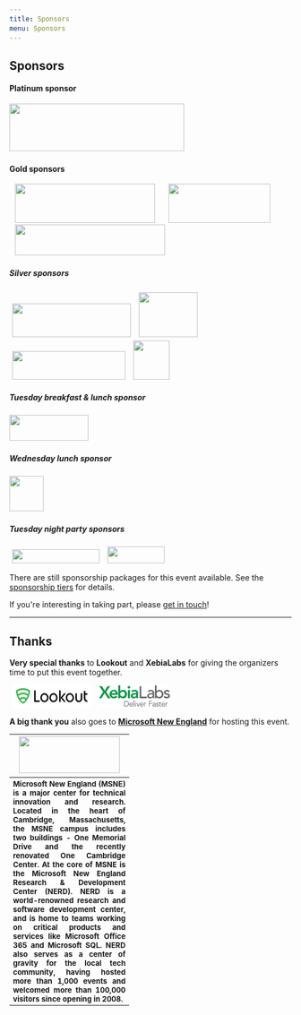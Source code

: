 ```yaml
---
title: Sponsors
menu: Sponsors
---
```


## Sponsors

#### Platinum sponsor

<img src="http://dynamicinfradays.org/events/2016-boston/img/deis-logo.png" width="312" height="85" style="margin: 0;">

#### Gold sponsors

<img src="http://dynamicinfradays.org/events/2016-boston/img/sysdig-logo.png" width="250" height="70" style="margin: 0 10px 0 10px;">

<img src="http://dynamicinfradays.org/events/2016-boston/img/vmturbo-logo.png" width="182" height="70" style="margin: 0 10px 0 10px;">

<img src="http://dynamicinfradays.org/events/2016-boston/img/rancher-logo.png" width="268" height="55" style="margin: 0 10px 0 10px;">

##### Silver sponsors

<img src="http://dynamicinfradays.org/events/2016-boston/img/clusterhq-logo.png" width="212" height="60" style="margin: 3px 5px 3px 5px;">

<img src="http://dynamicinfradays.org/events/2016-boston/img/mysql-logo.png" width="105" height="80" style="margin: 3px 5px 3px 5px;">

<img src="http://dynamicinfradays.org/events/2016-boston/img/scalock-logo.png" width="202" height="51" style="margin: 3px 5px 3px 5px;">

<img src="http://dynamicinfradays.org/events/2016-boston/img/cumulus-logo.png" width="65" height="70" style="margin: 3px 5px 3px 5px;">

##### Tuesday breakfast & lunch sponsor

<img src="http://dynamicinfradays.org/events/2016-boston/img/redhat-logo.png" width="141" height="46" style="margin: 0;">

##### Wednesday lunch sponsor

<img src="http://dynamicinfradays.org/events/2016-boston/img/emccode-logo.png" width="61" height="63" style="margin: 0;">

##### Tuesday night party sponsors

<img src="http://dynamicinfradays.org/events/2016-boston/img/gooddoglabs-logo.png" width="156" height="25" style="margin: 0 5px 0 5px;">

<img src="http://dynamicinfradays.org/events/2016-boston/img/joyent-logo.png" width="102" height="30" style="margin: 0 5px 0 5px;">

There are still sponsorship packages for this event available. See the [sponsorship tiers](/2016-boston-sponsorship) for details.

If you're interesting in taking part, please [get in touch](mailto:2016-boston-sponsorship@dynamicinfradays.org)!

----

## <a name="thanks"></a>Thanks

**Very special thanks** to **Lookout** and **XebiaLabs** for giving the organizers time to put this event together.

<img src="/img-custom/lookout-logo.png" width="141" height="40" style="margin: 0 5px 0 5px;">

<img src="/img-custom/xebialabs-logo.png" width="127" height="40" style="margin: 0 5px 0 5px;">

**A big thank you** also goes to **[Microsoft New England](http://microsoftnewengland.com/about)** for hosting this event.
<table style="border:none;vertical-align:middle;">
    <tr><th style="width:200px;text-align:center">
      <img src="http://microsoftnewengland.com/eventmanager/img/MSFT_logo_rgb_C-Gray_D.png" width="180" height="66" style="margin-left:auto;margin-right:auto;display:inline-block;">
    </th></tr>
    <tr><th style="font-size:small;text-align:justify">
      <span>Microsoft New England (MSNE) is a major center for technical innovation and research. Located in the heart of Cambridge, Massachusetts, the MSNE campus includes two buildings - One Memorial Drive and the recently renovated One Cambridge Center. At the core of MSNE is the Microsoft New England Research &amp; Development Center (NERD). NERD is a world-renowned research and software development center, and is home to teams working on critical products and services like Microsoft Office 365 and Microsoft SQL. NERD also serves as a center of gravity for the local tech community, having hosted more than 1,000 events and welcomed more than 100,000 visitors since opening in 2008.</span>
    </th></tr>
</table>
